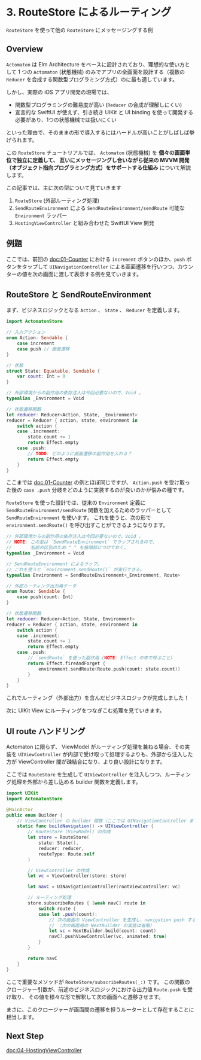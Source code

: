 # 3. RouteStore によるルーティング

``RouteStore`` を使って他の ``RouteStore`` にメッセージングする例

## Overview

`Actomaton` は Elm Architecture をベースに設計されており、理想的な使い方として 1 つの `Actomaton` (状態機械) のみでアプリの全画面を設計する（複数の `Reducer` を合成する関数型プログラミング方式）のに最も適しています。

しかし、実際の iOS アプリ開発の現場では、

- 関数型プログラミングの難易度が高い (`Reducer` の合成が理解しにくい)
- 宣言的な SwiftUI が使えず、引き続き UIKit と UI binding を使って開発する必要があり、1つの状態機械では扱いにくい

といった理由で、そのままの形で導入するにはハードルが高いことがしばしば挙げられます。

この ``RouteStore`` チュートリアルでは、 `Actomaton` (状態機械) を **個々の画面単位で独立に定義して、
互いにメッセージングし合いながら従来の MVVM 開発（オブジェクト指向プログラミング方式）をサポートする仕組み** について解説します。

この記事では、主に次の型について見ていきます

1. ``RouteStore`` (外部ルーティング処理)
2. ``SendRouteEnvironment`` による ``SendRouteEnvironment/sendRoute`` 可能な `Environment` ラッパー
3. ``HostingViewController`` と組み合わせた SwiftUI View 開発

## 例題

ここでは、前回の <doc:01-Counter> における `increment` ボタンのほか、`push` ボタンをタップして `UINavigationController` による画面遷移を行いつつ、カウンターの値を次の画面に渡して表示する例を見ていきます。

## RouteStore と SendRouteEnvironment

まず、ビジネスロジックとなる `Action` 、 `State` 、 `Reducer` を定義します。

```swift
import ActomatonStore

// 入力アクション
enum Action: Sendable {
    case increment
    case push // 画面遷移
}

// 状態
struct State: Equatable, Sendable {
    var count: Int = 0
}

// 外部環境からの副作用の依存注入は今回必要ないので、Void 。
typealias _Environment = Void

// 状態遷移関数
let reducer: Reducer<Action, State, _Environment>
reducer = Reducer { action, state, environment in
    switch action {
    case .increment:
        state.count += 1
        return Effect.empty
    case .push:
        // TODO: どのように画面遷移の副作用を入れる？
        return Effect.empty
    }
}
```

ここまでは <doc:01-Counter> の例とほぼ同じですが、 `Action.push` を受け取った後の `case .push` 分岐をどのように実装するのが良いのかが悩みの種です。

``RouteStore`` を使った設計では、従来の `Environment` 定義に ``SendRouteEnvironment/sendRoute`` 関数を加えるためのラッパーとして ``SendRouteEnvironment`` を使います。
これを使うと、次の形で `environment.sendRoute()` を呼び出すことができるようになります。


```swift
// 外部環境からの副作用の依存注入は今回必要ないので、Void 。
// NOTE: この型は `SendRouteEnvironment` でラップされるので、
//       名前の区別のため "_" を接頭辞につけておく。
typealias _Environment = Void

// SendRouteEnvironment によるラップ。
// これを使うと `environment.sendRoute()` が実行できる。
typealias Environment = SendRouteEnvironment<_Environment, Route>

// 外部ルーティング出力用データ
enum Route: Sendable {
    case push(count: Int)
}

// 状態遷移関数
let reducer: Reducer<Action, State, Environment>
reducer = Reducer { action, state, environment in
    switch action {
    case .increment:
        state.count += 1
        return Effect.empty
    case .push:
        // `sendRoute` を使った副作用 (NOTE: Effect の中で呼ぶこと)
        return Effect.fireAndForget {
            environment.sendRoute(Route.push(count: state.count))
        }
    }
}
```

これでルーティング（外部出力）を含んだビジネスロジックが完成しました！

次に UIKit View にルーティングをつなぎこむ処理を見ていきます。

## UI route ハンドリング

Actomaton に限らず、 ViewModel がルーティング処理を兼ねる場合、その実装を `UIViewController` が内部で受け取って処理するよりも、外部から注入した方が ViewController 間が疎結合になり、より良い設計になります。

ここでは ``RouteStore`` を生成して `UIViewController` を注入しつつ、ルーティング処理を外部から差し込める builder 関数を定義します。

```swift
import UIKit
import ActomatonStore

@MainActor
public enum Builder {
    // ViewController の builder 関数（ここでは UINavigationController までまとめて生成）
    static func buildNavigation() -> UIViewController {
        // RouteStore (ViewModel) の作成
        let store = RouteStore(
            state: State(),
            reducer: reducer,
            routeType: Route.self
        )

        // ViewController の作成
        let vc = ViewController(store: store)

        let navC = UINavigationController(rootViewController: vc)

        // ルーティング処理
        store.subscribeRoutes { [weak navC] route in
            switch route {
            case let .push(count):
                // 次の画面の ViewController を生成し、navigation push する。
                // （次の画面用の NextBuilder の実装は省略）
                let vc = NextBuilder.build(count: count)
                navC?.pushViewController(vc, animated: true)
            }
        }

        return navC
    }
}
```

ここで重要なメソッドが ``RouteStore/subscribeRoutes(_:)`` です。
この関数のクロージャー引数が、前述のビジネスロジックにおける出力値 `Route.push` を受け取り、
その値を様々な形で解釈して次の画面へと遷移させます。

まさに、このクロージャーが画面間の遷移を担うルーターとして存在することに相当します。

## Next Step

<doc:04-HostingViewController>
